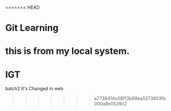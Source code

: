 <<<<<<< HEAD
# Git Learning 

this is from my local system.
=======
# IGT
batch2
It's Changed in web
>>>>>>> a7738414c08f13b68ea5273803fa000a8e0529c2
